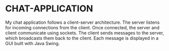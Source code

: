 # CHAT-APPLICATION
My chat application follows a client-server architecture. The server listens for incoming connections from the client. Once connected, the server and client communicate using sockets. The client sends messages to the server, which broadcasts them back to the client. Each message is displayed in a GUI built with Java Swing.
